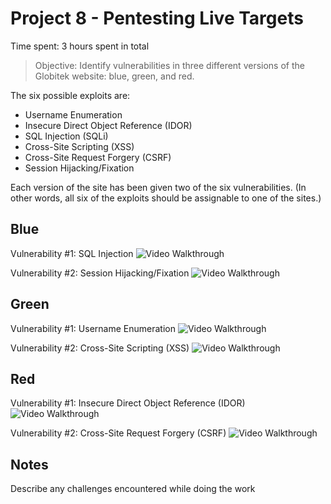 # Project 8 - Pentesting Live Targets

Time spent: 3 hours spent in total

> Objective: Identify vulnerabilities in three different versions of the Globitek website: blue, green, and red.

The six possible exploits are:
* Username Enumeration
* Insecure Direct Object Reference (IDOR)
* SQL Injection (SQLi)
* Cross-Site Scripting (XSS)
* Cross-Site Request Forgery (CSRF)
* Session Hijacking/Fixation

Each version of the site has been given two of the six vulnerabilities. (In other words, all six of the exploits should be assignable to one of the sites.)

## Blue

Vulnerability #1: SQL Injection
<img src='https://i.imgur.com/Y0oIplr.gif' title='Video Walkthrough' width='' alt='Video Walkthrough' />

Vulnerability #2: Session Hijacking/Fixation
<img src='https://i.imgur.com/rqsx2uv.gif' title='Video Walkthrough' width='' alt='Video Walkthrough' />

## Green

Vulnerability #1: Username Enumeration
<img src='https://i.imgur.com/GqDA2P3.gif' title='Video Walkthrough' width='' alt='Video Walkthrough' />

Vulnerability #2: Cross-Site Scripting (XSS)
<img src='https://i.imgur.com/v3zlotF.gif' title='Video Walkthrough' width='' alt='Video Walkthrough' />

## Red

Vulnerability #1: Insecure Direct Object Reference (IDOR)
<img src='https://i.imgur.com/y1lSbOy.gif' title='Video Walkthrough' width='' alt='Video Walkthrough' />

Vulnerability #2: Cross-Site Request Forgery (CSRF)
<img src='https://i.imgur.com/G4eP3Ms.gif' title='Video Walkthrough' width='' alt='Video Walkthrough' />

## Notes

Describe any challenges encountered while doing the work

